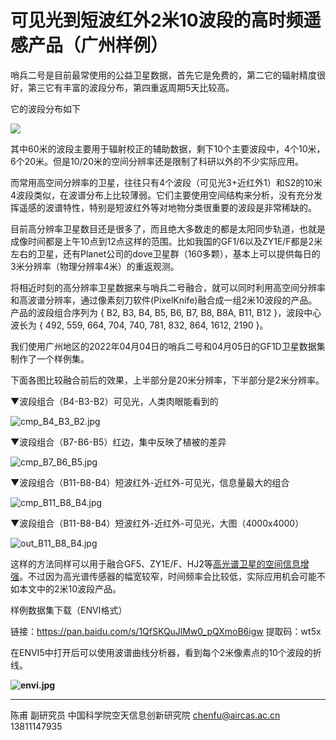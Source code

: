 # 可见光到短波红外2米10波段的高时频遥感产品（广州样例）

哨兵二号是目前最常使用的公益卫星数据，首先它是免费的，第二它的辐射精度很好，第三它有丰富的波段分布，第四重返周期5天比较高。

它的波段分布如下

![](http://www.digital-geography.com/wp-content/uploads/2013/11/Sentinel2_bands.jpg)

其中60米的波段主要用于辐射校正的辅助数据，剩下10个主要波段中，4个10米，6个20米。但是10/20米的空间分辨率还是限制了科研以外的不少实际应用。

而常用高空间分辨率的卫星，往往只有4个波段（可见光3+近红外1）和S2的10米4波段类似，在波谱分布上比较薄弱。它们主要使用空间结构来分析，没有充分发挥遥感的波谱特性，特别是短波红外等对地物分类很重要的波段是非常稀缺的。

目前高分辨率卫星数目还是很多了，而且绝大多数走的都是太阳同步轨道，也就是成像时间都是上午10点到12点这样的范围。比如我国的GF1/6以及ZY1E/F都是2米左右的卫星，还有Planet公司的dove卫星群（160多颗），基本上可以提供每日的3米分辨率（物理分辨率4米）的重返观测。

将相近时刻的高分辨率卫星数据来与哨兵二号融合，就可以同时利用高空间分辨率和高波谱分辨率，通过像素刻刀软件(PixelKnife)融合成一组2米10波段的产品。产品的波段组合序列为 { B2, B3, B4, B5, B6, B7, B8, B8A, B11, B12 }，波段中心波长为 { 492, 559, 664, 704, 740, 781, 832, 864, 1612, 2190 }。

我们使用广州地区的2022年04月04日的哨兵二号和04月05日的GF1D卫星数据集制作了一个样例集。

下面各图比较融合前后的效果，上半部分是20米分辨率，下半部分是2米分辨率。

▼波段组合（B4-B3-B2）可见光，人类肉眼能看到的

![cmp_B4_B3_B2.jpg](https://s2.loli.net/2022/06/26/6Ijn7NLuKyeXJmi.jpg)

▼波段组合（B7-B6-B5）红边，集中反映了植被的差异

![cmp_B7_B6_B5.jpg](https://s2.loli.net/2022/06/26/GPreLMF9Hf2q5lk.jpg)

▼波段组合（B11-B8-B4）短波红外-近红外-可见光，信息量最大的组合

![cmp_B11_B8_B4.jpg](https://s2.loli.net/2022/06/26/GEzXW2PZJ4NgVub.jpg)

▼波段组合（B11-B8-B4）短波红外-近红外-可见光，大图（4000x4000）

![out_B11_B8_B4.jpg](https://s2.loli.net/2022/06/26/DSmo8pziFCOquTJ.jpg)



这样的方法同样可以用于融合GF5、ZY1E/F、HJ2等[高光谱卫星的空间信息增强](discuss_hsi_dove.html)。不过因为高光谱传感器的幅宽较窄，时间频率会比较低，实际应用机会可能不如本文中的2米10波段产品。



样例数据集下载（ENVI格式）



链接：https://pan.baidu.com/s/1QfSKQuJlMw0_pQXmoB6igw 
提取码：wt5x



在ENVI5中打开后可以使用波谱曲线分析器，看到每个2米像素点的10个波段的折线。



**![envi.jpg](https://s2.loli.net/2022/06/26/cxEor3KVOhYkBaH.jpg)**



---

陈甫 副研究员
中国科学院空天信息创新研究院
chenfu@aircas.ac.cn
13811147935